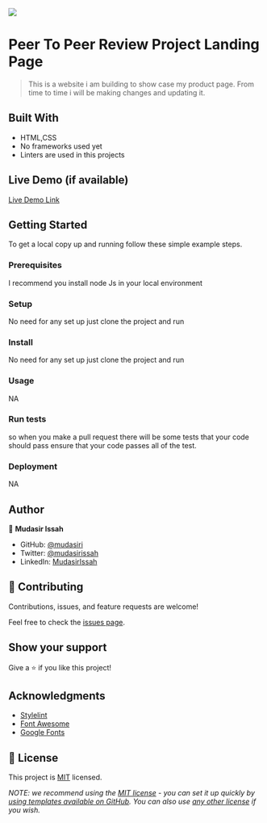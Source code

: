 ![](https://img.shields.io/badge/Microverse-blueviolet)

# Peer To Peer Review Project Landing Page

> This is a website i am building to show case my product page. From time to time i will be making changes and updating it.


## Built With

- HTML,CSS
- No frameworks used yet
- Linters are used in this projects

## Live Demo (if available)

[Live Demo Link](https://nolivedemoyet.com)


## Getting Started

To get a local copy up and running follow these simple example steps.

### Prerequisites
I recommend you install node Js in your local environment
### Setup
No need for any set up just clone the project and run
### Install
No need for any set up just clone the project and run

### Usage
NA
### Run tests
so when you make a pull request there will be some tests that your code should pass ensure that your code passes all of the test.
### Deployment
NA


## Author

👤 **Mudasir Issah**

- GitHub: [@mudasiri](https://github.com/mudasiri)
- Twitter: [@mudasirissah](https://twitter.com/mudasirissah)
- LinkedIn: [MudasirIssah](https://linkedin.com/in/mudasirissah)



## 🤝 Contributing

Contributions, issues, and feature requests are welcome!

Feel free to check the [issues page](../../issues/).

## Show your support

Give a ⭐️ if you like this project!

## Acknowledgments

- [Stylelint](https://stylelint.io/)
- [Font Awesome](https://fontawesome.com/)
- [Google Fonts](https://fonts.google.com/)

## 📝 License

This project is [MIT](./LICENSE) licensed.

_NOTE: we recommend using the [MIT license](https://choosealicense.com/licenses/mit/) - you can set it up quickly by [using templates available on GitHub](https://docs.github.com/en/communities/setting-up-your-project-for-healthy-contributions/adding-a-license-to-a-repository). You can also use [any other license](https://choosealicense.com/licenses/) if you wish._
